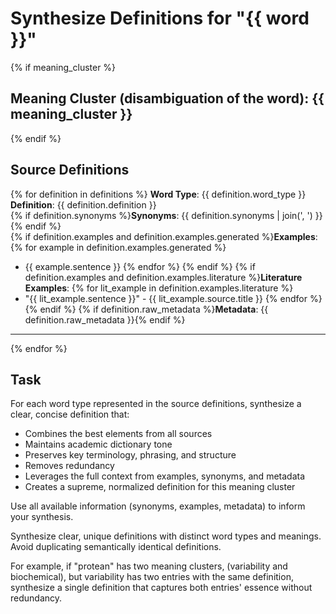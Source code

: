 # Synthesize Definitions for "{{ word }}"

{% if meaning_cluster %}

## Meaning Cluster (disambiguation of the word): {{ meaning_cluster }}

{% endif %}

## Source Definitions

{% for definition in definitions %}
**Word Type**: {{ definition.word_type }}  
**Definition**: {{ definition.definition }}  
{% if definition.synonyms %}**Synonyms**: {{ definition.synonyms | join(', ') }}{% endif %}  
{% if definition.examples and definition.examples.generated %}**Examples**:
{% for example in definition.examples.generated %}

-   {{ example.sentence }}
    {% endfor %}
    {% endif %}
    {% if definition.examples and definition.examples.literature %}**Literature Examples**:
    {% for lit_example in definition.examples.literature %}
-   "{{ lit_example.sentence }}" - {{ lit_example.source.title }}
    {% endfor %}
    {% endif %}
    {% if definition.raw_metadata %}**Metadata**: {{ definition.raw_metadata }}{% endif %}

---

{% endfor %}

## Task

For each word type represented in the source definitions, synthesize a clear, concise definition that:

-   Combines the best elements from all sources
-   Maintains academic dictionary tone
-   Preserves key terminology, phrasing, and structure
-   Removes redundancy
-   Leverages the full context from examples, synonyms, and metadata
-   Creates a supreme, normalized definition for this meaning cluster

Use all available information (synonyms, examples, metadata) to inform your synthesis.

Synthesize clear, unique definitions with distinct word types and meanings. Avoid duplicating semantically identical definitions.

For example, if "protean" has two meaning clusters, (variability and biochemical), but variability has two entries with the same definition, synthesize a single definition that captures both entries' essence without redundancy.

